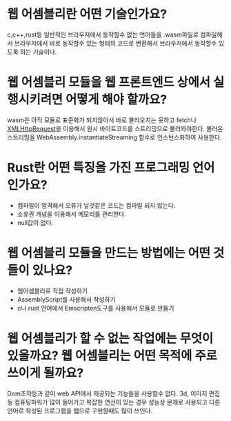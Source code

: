 # 웹 어셈블리란 어떤 기술인가요?

c,c++,rust등 일반적인 브라우저에서 동작할수 없는 언어들을  .wasm파일로 컴파일해서 브라우저에서 바로 동작할수 있는 형태의 코드로 변환해서 브라우저에서 동작할수 있도록 하는 기술이다.

# 웹 어셈블리 모듈을 웹 프론트엔드 상에서 실행시키려면 어떻게 해야 할까요?

wasm은 아직 모듈로 표준화가 되지않아서 바로 불러오지는 못하고 fetch나 [XMLHttpRequest](https://developer.mozilla.org/ko/docs/WebAssembly/Loading_and_running#using_xmlhttprequest)을 이용해서 원시 바이트코드를 스트리밍으로 불러와야한다. 불러온 스트리밍을  WebAssembly.instantiateStreaming 함수로 인스턴스화하여 사용한다.

# Rust란 어떤 특징을 가진 프로그래밍 언어인가요?

- 컴파일이 엄격해서 오류가 날것같은 코드는 컴파일 되지 않는다.
- 소유권 개념을 이용해서 메모리를 관리한다.
- null값이 없다.

# 웹 어셈블리 모듈을 만드는 방법에는 어떤 것들이 있나요?

- 웹어셈블리로 직접 작성하기
- AssemblyScript를 사용해서 작성하기
- c나 rust 언어에서 Emscripten도구를 사용해서 모듈로 만들기

# 웹 어셈블리가 할 수 없는 작업에는 무엇이 있을까요? 웹 어셈블리는 어떤 목적에 주로 쓰이게 될까요?

Dom조작등과 같이 web API에서 제공되는 기능들을 사용할수 없다. 3d, 이미지 편집 등 컴퓨팅파워가 많이 들어가고 복잡한 연산이 있는 경우 성능상 문제로 사용되고 다른 언어로 작성된 프로그램을 웹으로 구현할때도 많이 쓰인다.